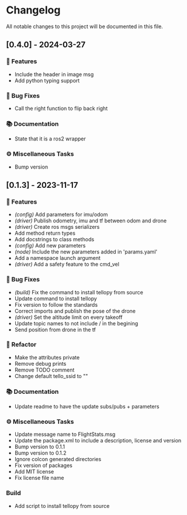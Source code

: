 # Changelog

All notable changes to this project will be documented in this file.

## [0.4.0] - 2024-03-27

### 🚀 Features

- Include the header in image msg
- Add python typing support

### 🐛 Bug Fixes

- Call the right function to flip back right

### 📚 Documentation

- State that it is a ros2 wrapper

### ⚙️ Miscellaneous Tasks

- Bump version

## [0.1.3] - 2023-11-17

### 🚀 Features

- *(config)* Add parameters for imu/odom
- *(driver)* Publish odometry, imu and tf between odom and drone
- *(driver)* Create ros msgs serializers
- Add method return types
- Add docstrings to class methods
- *(config)* Add new parameters
- *(node)* Include the new parameters added in 'params.yaml'
- Add a namespace launch argument
- *(driver)* Add a safety feature to the cmd_vel

### 🐛 Bug Fixes

- *(build)* Fix the command to install tellopy from source
- Update command to install tellopy
- Fix version to follow the standards
- Correct imports and publish the pose of the drone
- *(driver)* Set the altitude limit on every takeoff
- Update topic names to not include / in the begining
- Send position from drone in the tf

### 🚜 Refactor

- Make the attributes private
- Remove debug prints
- Remove TODO comment
- Change default tello_ssid to ""

### 📚 Documentation

- Update readme to have the update subs/pubs + parameters

### ⚙️ Miscellaneous Tasks

- Update message name to FlightStats.msg
- Update the package.xml to include a description, license and version
- Bump version to 0.1.1
- Bump version to 0.1.2
- Ignore colcon generated directories
- Fix version of packages
- Add MIT license
- Fix license file name

### Build

- Add script to install tellopy from source

